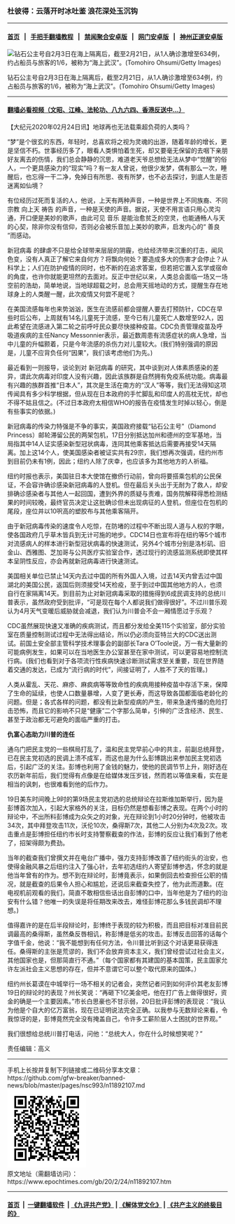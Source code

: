 ### 杜彼得：云落开时冰吐鉴 浪花深处玉沉钩
------------------------

#### [首页](https://github.com/gfw-breaker/banned-news/blob/master/README.md) &nbsp;&nbsp;|&nbsp;&nbsp; [手把手翻墙教程](https://github.com/gfw-breaker/guides/wiki) &nbsp;&nbsp;|&nbsp;&nbsp; [禁闻聚合安卓版](https://github.com/gfw-breaker/bn-android) &nbsp;&nbsp;|&nbsp;&nbsp; [网门安卓版](https://github.com/oGate2/oGate) &nbsp;&nbsp;|&nbsp;&nbsp; [神州正道安卓版](https://github.com/SzzdOgate/update) 



<div><img alt="钻石公主号自2月3日在海上隔离后，截至2月21日，从1人确诊激增至634例，约占船员与旅客的1/6，被称为“海上武汉”。(Tomohiro Ohsumi/Getty Images)" class="aligncenter wp-post-image" src="https://i.epochtimes.com/assets/uploads/2020/02/GettyImages-1207159408-600x400.jpg"/>
<div class="red16 caption">
 <p>
  钻石公主号自2月3日在海上隔离后，截至2月21日，从1人确诊激增至634例，约占船员与旅客的1/6，被称为“海上武汉”。(Tomohiro Ohsumi/Getty Images)
 </p>
</div>
</div><hr/>

#### [翻墙必看视频（文昭、江峰、法轮功、八九六四、香港反送中...）](https://github.com/gfw-breaker/banned-news/blob/master/pages/link3.md)

<div><p>
 【大纪元2020年02月24日讯】地球再也无法载乘超负荷的人类吗？
</p>
<p>
 “梦”是个很玄的东西，年轻时，总喜欢将之视为灵魂的出游，随着年龄的增长，更是坚信不朽。世事经历多了，眼看人类惧怕着生死，却又要毫无保留的去咽下亲朋好友离去的伤情，我们总会静静的沉思，难道老天爷总想给无法从梦中“觉醒”的俗人，一个更具感染力的“现实”吗？有一友人曾说，他很少发梦，偶有那么一次，睡醒后，也忘得一干二净，免掉日有所思、夜有所梦，也不必去探讨，到底人生是否迷离如仙境？
</p>
<p>
 有位经历过死而复活的人，他说，上天有两种声音，一种是世界上不同族裔、不同
 <ok href="https://www.epochtimes.com/gb/tag/%E5%AE%97%E6%95%99.html">
  宗教
 </ok>
 向上天
 <ok href="https://www.epochtimes.com/gb/tag/%E7%A5%B7%E5%91%8A.html">
  祷告
 </ok>
 的声音，一种是天使的声音。据说，天使不用言语只用心灵沟通，开口便是美妙的歌声，由此可见
 <ok href="https://www.epochtimes.com/gb/tag/%E9%9F%B3%E4%B9%90.html">
  音乐
 </ok>
 是能治愈贫乏的空灵，也能通畅人与天的心契，除非你没有信仰，否则必会被乐音加上美妙的歌声，启发内心的“
 <ok href="https://www.epochtimes.com/gb/tag/%E5%96%84%E8%89%AF.html">
  善良
 </ok>
 ”而感动。
</p>
<p>
 <ok href="https://www.epochtimes.com/gb/tag/%E6%96%B0%E5%86%A0%E7%97%85%E6%AF%92.html">
  新冠病毒
 </ok>
 的肆虐不只是给全球带来层层的阴霾，也给经济带来沉重的打击，闻风色变，没有人真正了解它来自何方？将飘向何处？要造成多大的伤害才会停止？从科学上；人们在防护疫情的同时，也不断的在追求答案，但若把它置入玄学或宿命的角度，也许你就能更坦然的去面对。反正中世纪以来，人类总会面临一场又一场空前的浩劫，简单地说，当地球超载之时，总会用天摇地动的方式，提醒生存在地球身上的人类醒一醒，此次疫情又何尝不是呢？
</p>
<p>
 在美国流感每年也来势汹汹，医生在流感前都会提醒人要去打预防针，CDC在早些时后公布，上周就有14名儿童死于流感，至今已有儿童死亡人数增至92人，因此希望在流感进入第二轮之前呼吁民众要尽快接种疫苗。CDC负责管理疫苗及呼吸道疾病的主任Nancy Messonnier表示，最近数周患有流感症状的病人急增，当中儿童的升幅颢着，只是今年流感的杀伤力对儿童较大。(我们特别强调的原因是，儿童不应背负任何“因果”，我们该考虑他们为先。)
</p>
<p>
 最近看到一则报导，谈论到对
 <ok href="https://www.epochtimes.com/gb/tag/%E6%96%B0%E5%86%A0%E7%97%85%E6%AF%92.html">
  新冠病毒
 </ok>
 的研究，其中谈到对人体素质感染的差异，谓此次病毒对印度人没有兴趣，因此该族群是自然拥有免疫系统功能。病毒最有兴趣的族群首推“日本人”，其次是生活在南方的“汉人”等等，我们无法得知这项传闻具有多少科学根据，但从现在日本政府的手忙脚乱和印度人的高枕无忧，却也不得不姑且信之。(不过日本政府太相信WHO的报告在疫情发生时掉以轻心，倒是有些事实的依据。)
</p>
<p>
 新冠病毒的传染力特强是不争的事实，美国政府接载“钻石公主号”（Diamond Princess）邮轮滞留公民的两架包机，17日分别抵达加州和德州的空军基地，当局指其中14人证实感染新型冠状病毒，连同其他乘客抵达后需要再接受14天隔离。加上这14个人，使美国感染者被证实共有29宗，我们想再次强调，纽约州市到目前仍未有1例，因此；纽约人除了庆幸，也应该多为其他地方的人祈福。
</p>
<p>
 纽约时报也表示，美国驻日本大使馆在撤侨行动前，曾向将要搭乘包机的公民保证，不会容许确诊感染新冠病毒的人登机。但在最后关头出于无耐为了救人，却安排确诊感染者与其他人一起回国，遭到外界的质疑与责难，国务院解释得悉检测结果的时间较晚，最终官员决定让这批确诊但未出现病征的人登机，但座位在包机的尾段，座位并以10呎高的塑胶布与其他乘客隔开。
</p>
<p>
 由于新冠病毒传染的速度令人吃惊，在防堵的过程中不断出现人道与人权的字眼，使各国政府几乎草木皆兵到无计可施的地步。CDC14日也宣布将在纽约等5个城市对流感病人的样本进行新型冠状病毒的快速测试，另外4个城市分别是洛杉矶、旧金山、西雅图、芝加哥与公共医疗实验室合作，透过现行的流感监测系统即使其样本呈阴性反应，亦会再就新冠病毒进行快速测试。
</p>
<p>
 美国相关单位已禁止14天内去过中国的所有外国人入境，过去14天内曾去过中国湖北的美国公民，返国后则须接受14天检疫，至于到过中国其他地方的人，也须自行在家隔离14天。到目前为止对新冠病毒采取的措施得到6成民调支持的总统川普表示，虽然政府受到批评，“可是现在每个人都说我们做得很好”。不过川普乐观认为4月天气变暖后威胁就会减退，我们认为川普会不会一厢情愿过于乐观？
</p>
<p>
 CDC虽然展现快速又准确的疾病测试，而且都分发给全美115个实验室，部分实验室在质量控制测试过程中无法得出结论，所以仍必须向亚特兰大的CDC送出测试。前国土安全部主管科学技术理事会的副部长Tara O’Toole说，万一有大量新的可能病例发生，如果可以在当地医生办公室甚至在家中测试，可以更容易地控制流行病。(我们也看到对于各项流行性疾病快速诊断测试需求至关重要，现在世界随着交通的发达，已成为“流行病的时代”，间接证明了，人胜不了天的哲理。)
</p>
<p>
 人类从霍乱、天花、麻疹、麻疯病等等致命性的疾病用接种疫苗中存活下来，保障了生命的延续，也使人口数量暴增，人变了更长寿，而这导致各国都面临老龄化的问题。但是；各式各样的问题，都没有比新型疫病的产生，带来急速传播的危险打击恐怖，而且它的影响不只是“健康”二个字那么简单，引伸的广泛含经济、民生、甚至于政治都无可避免的面临严重的打击。
</p>
<p>
 <strong>
  仇富心态助力川普的连任
 </strong>
</p>
<p>
 通乌门把民主党的一些棋局打乱了，温和民主党早前心中的共主，前副总统拜登，已在民主党初选的民调上溃不成军，而这也是为什么彭博跳出来参加民主党初选后，引起广泛的关注。彭博也利用了金钱的魅力，使他的民调节节上升，刚好选在农历新年前后，我们觉得有点像是在给媒体发压岁钱，然而若以等值来看，实在是相当的讽刺，也很难看到他的后作力。
</p>
<p>
 19日美东时间晚上9时的第9场民主党初选的总统辩论在拉斯维加斯举行，因为是彭博首次加入，引起大家格外的关注，目标仍然是想看彭博之表现。在两个小时的辩论中，不出所料彭博成为众矢之的对象，光在辩论到1小时20分钟时，他被攻击34次，其中拜登攻击11次，沃伦10次，桑得斯7次，其他二人分别为4次及2次。攻击重点是彭博担任纽约市长时支持警察截查的作法，彭博的反应让我们看到了他老了，招架得颇为费劲。
</p>
<p>
 当年的截查我们曾撰文并在电台广播中，强力支持彭博改善了纽约街头的治安，也使得金融风暴之后纽约注入了强心针，去年初选纽约人寄望彭博参选，怀念的就是他当年曾有的作为。想不到在辩论时，彭博竟表示，如果倒回去检查担任公职的情况，就是截查的后果令人担心和尴尬，还说后来截查失控了，他为此而道歉。(在电视机前观看的我们，简直不敢相信些话出自彭博的口中，当年他是为了纽约的治安有什么错？他唯一的失误是将任期改来改去，难怪彭博花那么多钱民调却不理想。)
</p>
<p>
 值得嘉许的是在后半段辩论时，彭博终于表现的较为积极，而且把目标对准目前民调最高的桑得斯，虽然桑反唇相讥，称彭博是低劣的攻击。彭博反击回答的话每个字值千金，他说：“我不能想到有任何方法，令川普比听到这个对话更易获得连任。桑得斯的主张是荒谬的，我们不会放弃资本主义，我们曾经尝试过社会主义，其他国家也是，但那简直行不通。”（每个国家都有其建国的基本国策，民主国家允许左派社会主义思想的存在，但并不意谓它可以整个取代原来的国体。）
</p>
<p>
 纽约州长葛谟在中城举行一场不相关的记者会，突然记者问到如何评价其老友彭博19日的辩论时的表现？州长笑说：“再砸下1亿美金吧，他在打广告上做得很好，资金的确是一个主要因素。”市长白思豪也不甘示弱，20日批评彭博的表现说：“我认为他是个自大的亿万富翁，现在已证明说法完全正确。以我参与无数辩论来看，令我惊讶的是，彭博竟然完全没有掩盖自己，令许多工薪阶层人士困扰的世界观。”
</p>
<p>
 我们很想给总统川普打电话，问他：“总统大人，你在什么时候想笑呢？”
</p>
<p>
 责任编辑：高义
</p>
</div>
<hr/>
手机上长按并复制下列链接或二维码分享本文章：<br/>
https://github.com/gfw-breaker/banned-news/blob/master/pages/nsc993/n11892107.md <br/>
<a href='https://github.com/gfw-breaker/banned-news/blob/master/pages/nsc993/n11892107.md'><img src='https://github.com/gfw-breaker/banned-news/blob/master/pages/nsc993/n11892107.md.png'/></a> <br/>
原文地址（需翻墙访问）：https://www.epochtimes.com/gb/20/2/24/n11892107.htm


------------------------
#### [首页](https://github.com/gfw-breaker/banned-news/blob/master/README.md) &nbsp;|&nbsp; [一键翻墙软件](https://github.com/gfw-breaker/nogfw/blob/master/README.md) &nbsp;| [《九评共产党》](https://github.com/gfw-breaker/9ping.md/blob/master/README.md#九评之一评共产党是什么) | [《解体党文化》](https://github.com/gfw-breaker/jtdwh.md/blob/master/README.md) | [《共产主义的终极目的》](https://github.com/gfw-breaker/gczydzjmd.md/blob/master/README.md)


<img src='http://gfw-breaker.win/banned-news/pages/nsc993/n11892107.md' width='0px' height='0px'/>
